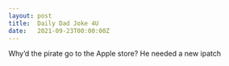 ```yaml
---
layout: post
title:  Daily Dad Joke 4U
date:   2021-09-23T00:00:00Z
---
```

Why’d the pirate go to the Apple store? He needed a new ipatch
